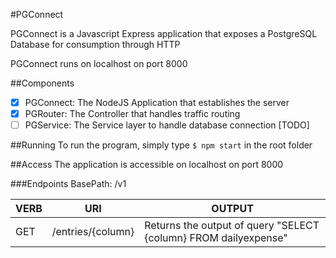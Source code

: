 #PGConnect

PGConnect is a Javascript Express application that exposes a PostgreSQL Database for consumption through HTTP

PGConnect runs on localhost on port 8000

##Components

- [x] PGConnect: The NodeJS Application that establishes the server
- [x] PGRouter: The Controller that handles traffic routing
- [ ] PGService: The Service layer to handle database connection [TODO]

##Running
To run the program, simply type
`$ npm start`
in the root folder

##Access
The application is accessible on localhost on port 8000

###Endpoints
BasePath: /v1

|VERB   |URI       	    |OUTPUT 							     |
|-------|-------------------|----------------------------------------------------------------|
|GET	|/entries/{column}  |Returns the output of query "SELECT {column} FROM dailyexpense" |


